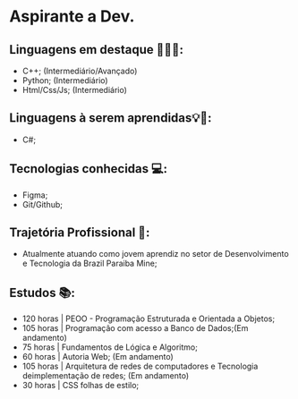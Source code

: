 # **Aspirante a Dev.**
## Linguagens em destaque 👨🏽‍💻:
  * C++; (Intermediário/Avançado)   <br>
  * Python; (Intermediário)   <br>
  * Html/Css/Js; (Intermediário)   <br> 

## Linguagens à serem aprendidas💡💭:
  * C#;

## Tecnologias conhecidas 💻:
  * Figma; <br>
  * Git/Github;

## Trajetória Profissional 💼:
  * Atualmente atuando como jovem aprendiz no setor de Desenvolvimento e Tecnologia da Brazil Paraiba Mine;

## Estudos 📚:
  * 120 horas | PEOO - Programação Estruturada e Orientada a Objetos; <br>
  * 105 horas | Programação com acesso a Banco de Dados;(Em andamento) <br>
  * 75 horas | Fundamentos de Lógica e Algoritmo; <br>
  * 60 horas | Autoria Web; (Em andamento) <br>
  * 105 horas | Arquitetura de redes de computadores e Tecnologia deimplementação de redes; (Em andamento) <br>
  * 30 horas | CSS folhas de estilo; <br>
<!--
**ton3l/ton3l** is a ✨ _special_ ✨ repository because its `README.md` (this file) appears on your GitHub profile.

Here are some ideas to get you started:

- 🔭 I’m currently working on ...
- 🌱 I’m currently learning ...
- 👯 I’m looking to collaborate on ...
- 🤔 I’m looking for help with ...
- 💬 Ask me about ...
- 📫 How to reach me: ...
- 😄 Pronouns: ...
- ⚡ Fun fact: ...
-->
